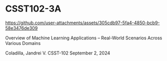 # CSST102-3A



https://github.com/user-attachments/assets/305cdb97-5fa4-4850-bcb9-58e3476de309

Overview of Machine Learning Applications – Real-World Scenarios Across Various Domains

Coladilla, Jandrei V.
CSST-102
September 2, 2024



  


